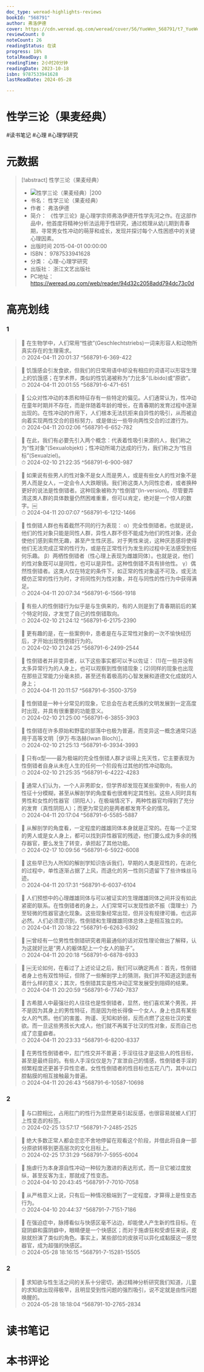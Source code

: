 ```yaml
---
doc_type: weread-highlights-reviews
bookId: "568791"
author: 弗洛伊德
cover: https://cdn.weread.qq.com/weread/cover/56/YueWen_568791/t7_YueWen_568791.jpg
reviewCount: 0
noteCount: 26
readingStatus: 在读
progress: 18%
totalReadDay: 8
readingTime: 2小时20分钟
readingDate: 2023-10-18
isbn: 9787533941628
lastReadDate: 2024-05-28

---
```


# 性学三论（果麦经典）


#读书笔记 #心理 #心理学研究

# 元数据
> [!abstract] 性学三论（果麦经典）
> - ![ 性学三论（果麦经典）|200](https://cdn.weread.qq.com/weread/cover/56/YueWen_568791/t7_YueWen_568791.jpg)
> - 书名： 性学三论（果麦经典）
> - 作者： 弗洛伊德
> - 简介： 《性学三论》是心理学宗师弗洛伊德开性学先河之作。在这部作品中，他首度将精神分析法运用于性研究，通过梳理从幼儿期到青春期，寻常男女性冲动的萌芽和成长，发现并探讨每个人性困惑中的关键心理因素。
> - 出版时间 2015-04-01 00:00:00
> - ISBN： 9787533941628
> - 分类： 心理-心理学研究
> - 出版社： 浙江文艺出版社
> - PC地址：https://weread.qq.com/web/reader/94d32c2058add794dc73c0d

# 高亮划线


### 1

> 📌 在生物学中，人们常用“性欲”(Geschlechtstriebs)一词来形容人和动物所真实存在的生理需求。  
> ⏱ 2024-04-11 20:01:37 ^568791-6-369-422

> 📌 饥饿感会引发食欲，但我们的日常用语中却没有相应的词语可以形容生理上的饥饿感；在学术界，类似的性饥渴被称为“力比多”(Libido)或“原欲”。  
> ⏱ 2024-04-11 20:01:55 ^568791-6-471-651

> 📌 公众对性冲动的本质和特征存有一些特定的偏见。人们通常认为，性冲动在童年时期并不存在，而是伴随着年龄的增长，在青春期的发育过程中逐渐出现的。在性冲动的作用下，人们根本无法抗拒来自异性的吸引，从而被迫向着实现两性交合的目标努力，或是做出一些导向两性交合的过渡行为。  
> ⏱ 2024-04-11 20:02:06 ^568791-6-652-782

> 📌 在此，我们有必要先引入两个概念：代表着性吸引来源的人，我们称之为“性对象”(Sexualobjekt)；性冲动所竭力达成的行为，我们称之为“性目标”(Sexualziel)。  
> ⏱ 2024-02-10 21:22:35 ^568791-6-900-987

> 📌 如果说有些男人的性对象不是女人而是男人，或是有些女人的性对象不是男人而是女人，一定会令人大跌眼镜。我们称这类人为同性恋者，或者换种更好的说法是性倒错者。这种现象被称为“性倒错”(In-version)。尽管要弄清这类人群的具体数量仍然困难重重，但可以肯定，绝对是一个惊人的数字。￼  
> ⏱ 2024-04-11 20:07:07 ^568791-6-1212-1466

> 📌 性倒错人群也有着截然不同的行为表现：
α）完全性倒错者。也就是说，他们的性对象只能是同性人群，异性人群不但不能成为他们的性对象，还会使他们感到索然无趣，甚至产生性厌恶。对于男性来说，这种厌恶感将使得他们无法完成正常的性行为，或是在正常性行为发生的过程中无法感受到任何乐趣。
β）两栖性倒错者（性心理上表现为雌雄同体）。也就是说，他们的性对象既可以是同性，也可以是异性。这种性倒错不具有排他性。
γ）偶然性倒错者。这类人仅在特定的条件下，如正常的性对象遥不可及，或无法模仿正常的性行为时，才将同性列为性对象，并在与同性的性行为中获得满足。  
> ⏱ 2024-04-11 20:07:34 ^568791-6-1566-1918

> 📌 有些人的性倒错行为似乎是与生俱来的，有的人则是到了青春期前后的某个特定时段，才发觉了自己的性倒错取向。  
> ⏱ 2024-02-10 21:24:12 ^568791-6-2175-2390

> 📌 更有趣的是，在一些案例中，患者是在与正常性对象的一次不愉快经历后，才开始出现性倒错行为的。  
> ⏱ 2024-02-10 21:24:25 ^568791-6-2499-2544

> 📌 性倒错者并非变异者，以下这些事实都可以予以佐证：
(1)在一些并没有太多异常行为的人身上，也可以观察到性倒错现象；(2)同样的现象也出现在那些正常能力分毫未损，甚至还有着极高的心智发展和道德文化成就的人身上；  
> ⏱ 2024-04-11 20:11:57 ^568791-6-3500-3759

> 📌 性倒错是一种十分常见的现象，它总会在古老氏族的文明发展到一定高度时出现，并具有很重要的功能意义。  
> ⏱ 2024-02-10 21:25:00 ^568791-6-3855-3903

> 📌 性倒错在许多原始和野蛮的部落中也极为普遍，而变异这一概念通常只适用于高等文明［伊万·布洛赫(Iwan Bloch)］。  
> ⏱ 2024-02-10 21:25:13 ^568791-6-3934-3993

> 📌 只有α型——最为极端的完全性倒错人群才谈得上先天性，它主要表现为性倒错者自身从未在人生的任何一个阶段有过其他的性冲动取向。  
> ⏱ 2024-02-10 21:25:35 ^568791-6-4222-4283

> 📌 通常人们认为，一个人非男即女，但学界却发现在某些案例中，有些人的性征十分模糊，甚至从解剖学的角度看也很难判定其性别。这些人同时具有男性和女性的性器官（阴阳人），在极端情况下，两种性器官均得到了充分的发育（真性阴阳人）；而更为常见的是两者都发育不全的情况。  
> ⏱ 2024-04-11 20:17:04 ^568791-6-5585-5887

> 📌 从解剖学的角度看，一定程度的雌雄同体本身就是正常的。在每一个正常的男人或是女人身上，都可以找到异性器官的残迹，他们要么成为多余的残存器官，要么发生了转变，承担起了其他功能。  
> ⏱ 2024-02-17 10:09:56 ^568791-6-5922-6008

> 📌 这些早已为人所知的解剖学知识告诉我们，早期的人类是双性的，在进化的过程中，单性逐渐占据了上风，而退化的另一性则只遗留下了些许蛛丝马迹。  
> ⏱ 2024-04-11 20:17:31 ^568791-6-6037-6104

> 📌 人们预想中的心理雌雄同体与可以被证实的生理雌雄同体之间并没有如此紧密的联系。在性倒错者的身上，人们常常可以发现性欲不振（霭理士）乃至轻微的性器官退化现象。这些现象经常出现，但并没有规律可循，也远非必然。人们必须意识到，性倒错和生理雌雄同体总体上是相互独立的。  
> ⏱ 2024-04-11 20:18:22 ^568791-6-6263-6392

> 📌 ￼曾经有一位男性性倒错研究者用最通俗的话对双性理论做出了解释，认为这就好比是“男人的躯体配上一个女人的脑子”。  
> ⏱ 2024-04-11 20:20:18 ^568791-6-6878-6933

> 📌 ￼无论如何，在看过了上述论证之后，我们可以确定两点：首先，性倒错者身上也有双性特征，但除了一些解剖学上的猜测，我们并不知道这到底有着什么样的意义；其次，性倒错其实是性冲动正常发展受到阻碍的结果。  
> ⏱ 2024-04-11 20:20:59 ^568791-6-7740-7837

> 📌 古希腊人中最强壮的人往往也是性倒错者，显然，他们喜欢某个男孩，并不是因为其身上的男性特征，而是因为他长得像一个女人，身上也具有某些女人的气质。他们的害羞、拘谨、无知和娇弱，反而点燃了这些壮汉的爱欲。而一旦这些男孩长大成人，他们就不再属于壮汉的性对象，反而自己也成了恋童癖者。  
> ⏱ 2024-04-11 20:23:33 ^568791-6-8200-8337

> 📌 在男性性倒错者中，肛门性交并不普遍；手淫往往才是这些人的性目标，甚至是最终目的。有些人手淫仅仅是为了宣泄自己的情感，性倒错者手淫的频繁程度还更甚于异性恋者。女性性倒错者的性目标也五花八门，其中以口腔黏膜的相互接触最为普遍。  
> ⏱ 2024-04-11 20:26:43 ^568791-6-10587-10698

### 2

> 📌 与口腔相比，占用肛门的性行为显然更易引起反感，也很容易就被人们打上性变态的标签。  
> ⏱ 2024-02-25 13:57:17 ^568791-7-2485-2525

> 📌 绝大多数正常人都会恋恋不舍地停留在观看这个阶段，并借此将自身一部分原欲转移到更高层次的文化目标上。  
> ⏱ 2024-02-25 17:31:29 ^568791-7-5955-6004

> 📌 施虐行为本身源自性冲动一种较为激进的表达形式，而一旦它被过度放纵，甚至反客为主，那就成了性变态。  
> ⏱ 2024-04-10 20:43:45 ^568791-7-7010-7058

> 📌 从严格意义上说，只有后一种情况极端到了一定程度，才算得上是性变态行为。  
> ⏱ 2024-04-10 20:44:37 ^568791-7-7151-7186

> 📌 在强迫症中，脉搏看似与快感区毫不沾边，却能使人产生新的性目标。在窥阴癖和露阴癖中，眼睛便是一个快感区；而对于施虐狂和受虐狂来说，皮肤就扮演了类似的角色。事实上，某些部位的皮肤可以异化成黏膜这一感觉器官，成为超强的快感区。  
> ⏱ 2024-05-28 18:16:15 ^568791-7-15281-15505

### 2

> 📌 求知欲与性生活之间的关系十分密切，通过精神分析研究我们知道，儿童的求知欲出现得极早，且明显受到性问题的强烈吸引，说不定就是由性问题唤醒的。  
> ⏱ 2024-05-28 18:18:04 ^568791-10-2765-2834



# 读书笔记




# 本书评论

